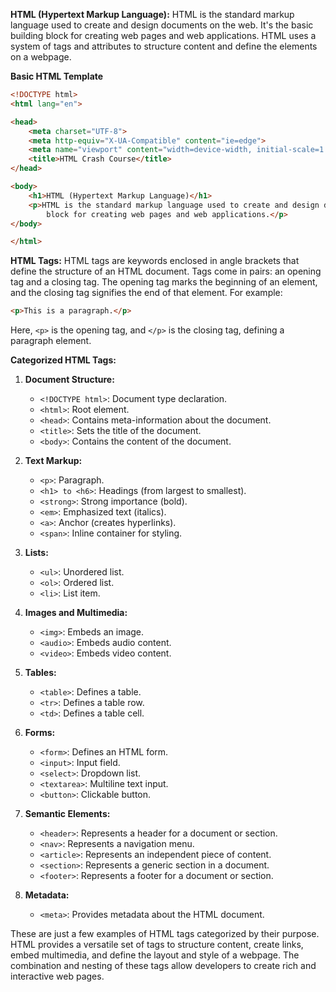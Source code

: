 **HTML (Hypertext Markup Language):**
HTML is the standard markup language used to create and design documents on the web. It's the basic building block for creating web pages and web applications. HTML uses a system of tags and attributes to structure content and define the elements on a webpage.

**Basic HTML Template**

```html
<!DOCTYPE html>
<html lang="en">

<head>
    <meta charset="UTF-8">
    <meta http-equiv="X-UA-Compatible" content="ie=edge">
    <meta name="viewport" content="width=device-width, initial-scale=1.0">
    <title>HTML Crash Course</title>
</head>

<body>
    <h1>HTML (Hypertext Markup Language)</h1>
    <p>HTML is the standard markup language used to create and design documents on the web. It's the basic building
        block for creating web pages and web applications.</p>
</body>

</html>
```

**HTML Tags:**
HTML tags are keywords enclosed in angle brackets that define the structure of an HTML document. Tags come in pairs: an opening tag and a closing tag. The opening tag marks the beginning of an element, and the closing tag signifies the end of that element. For example:

```html
<p>This is a paragraph.</p>
```

Here, `<p>` is the opening tag, and `</p>` is the closing tag, defining a paragraph element.

**Categorized HTML Tags:**

1. **Document Structure:**
   - `<!DOCTYPE html>`: Document type declaration.
   - `<html>`: Root element.
   - `<head>`: Contains meta-information about the document.
   - `<title>`: Sets the title of the document.
   - `<body>`: Contains the content of the document.

2. **Text Markup:**
   - `<p>`: Paragraph.
   - `<h1> to <h6>`: Headings (from largest to smallest).
   - `<strong>`: Strong importance (bold).
   - `<em>`: Emphasized text (italics).
   - `<a>`: Anchor (creates hyperlinks).
   - `<span>`: Inline container for styling.

3. **Lists:**
   - `<ul>`: Unordered list.
   - `<ol>`: Ordered list.
   - `<li>`: List item.

4. **Images and Multimedia:**
   - `<img>`: Embeds an image.
   - `<audio>`: Embeds audio content.
   - `<video>`: Embeds video content.

5. **Tables:**
   - `<table>`: Defines a table.
   - `<tr>`: Defines a table row.
   - `<td>`: Defines a table cell.

6. **Forms:**
   - `<form>`: Defines an HTML form.
   - `<input>`: Input field.
   - `<select>`: Dropdown list.
   - `<textarea>`: Multiline text input.
   - `<button>`: Clickable button.

7. **Semantic Elements:**
   - `<header>`: Represents a header for a document or section.
   - `<nav>`: Represents a navigation menu.
   - `<article>`: Represents an independent piece of content.
   - `<section>`: Represents a generic section in a document.
   - `<footer>`: Represents a footer for a document or section.

8. **Metadata:**
   - `<meta>`: Provides metadata about the HTML document.

These are just a few examples of HTML tags categorized by their purpose. HTML provides a versatile set of tags to structure content, create links, embed multimedia, and define the layout and style of a webpage. The combination and nesting of these tags allow developers to create rich and interactive web pages.